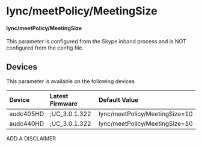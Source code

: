 ﻿---
description: lync/meetPolicy/MeetingSize
search:
    keywords: ['lync','meetPolicy','MeetingSize']
---

# lync/meetPolicy/MeetingSize

#### lync/meetPolicy/MeetingSize

This parameter is configured from the Skype inband process and is NOT configured from the config file.



## Devices
This parameter is available on the following devices

| Device | Latest Firmware | Default Value |
|:---|:---|:---|
| audc405HD | ;UC_3.0.1.322 | lync/meetPolicy/MeetingSize=10 
| audc440HD | ;UC_3.0.1.322 | lync/meetPolicy/MeetingSize=10 

ADD A DISCLAIMER
